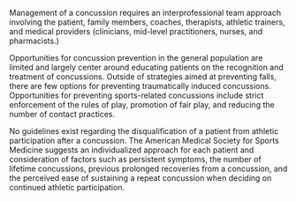 Management of a concussion requires an interprofessional team approach involving the patient, family members, coaches, therapists, athletic trainers, and medical providers (clinicians, mid-level practitioners, nurses, and pharmacists.)

Opportunities for concussion prevention in the general population are limited and largely center around educating patients on the recognition and treatment of concussions. Outside of strategies aimed at preventing falls, there are few options for preventing traumatically induced concussions. Opportunities for preventing sports-related concussions include strict enforcement of the rules of play, promotion of fair play, and reducing the number of contact practices.

No guidelines exist regarding the disqualification of a patient from athletic participation after a concussion. The American Medical Society for Sports Medicine suggests an individualized approach for each patient and consideration of factors such as persistent symptoms, the number of lifetime concussions, previous prolonged recoveries from a concussion, and the perceived ease of sustaining a repeat concussion when deciding on continued athletic participation.